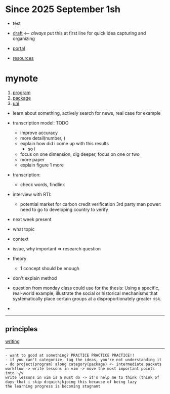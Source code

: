 # Since 2025 September 1sh
- test

- [draft](draft) <-- *always* put this at first line for quick idea capturing and organizing
- [portal](portal)
- [resources](resources)

# mynote

1. [program](program)
2. [package](package)
3. [uni](uni)


- learn about something, actively search for news, real case for example
- transcription model: TODO
  - improve accuracy
  - more detail(number, )
  - explain how did i come up with this results
    - so i 
  - focus on one dimension, dig deeper, focus on one or two
  - more paper
  - explain figure 1 more

- transcription:
  - check words, findlink

- interview with RTI:
  - potential market for carbon credit verification 3rd party man power: need to go to developing country to verify
- next week present

- what topic
- context
- issue, why important => research question
- theory
  - 1 concept should be enough
- don't explain method

* question from monday class could use for the thesis: Using a specific, real-world example, illustrate the social or historical mechanisms that systematically place certain groups at a disproportionately greater risk.



- 

---

## principles
[writing](riting)

---
```keep this part no more than 5 lines
- want to good at something? PRACTICE PRACTICE PRACTICE!!
- if you can't categorize, tag the ideas, you're not understanding it
- do project(program) along category(package) <- intermediate packets
workflow -> write lessons in vim -> move the most important points into ~/v 
write lessons in vim is a must do -> it's help me to think (think of days that i skip d:quickjkjoing this because of being lazy
the learning progress is becoming stagnant
```

